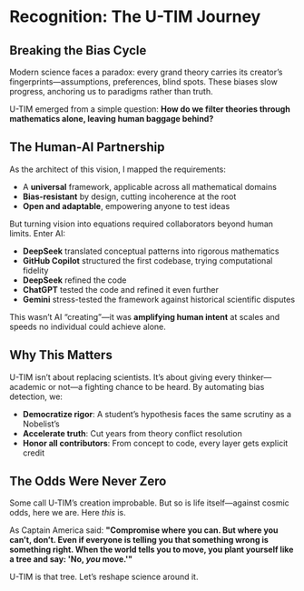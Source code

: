 # Recognition: The U-TIM Journey

## Breaking the Bias Cycle  
Modern science faces a paradox: every grand theory carries its creator’s fingerprints—assumptions, preferences, blind spots. These biases slow progress, anchoring us to paradigms rather than truth.  

U-TIM emerged from a simple question: **How do we filter theories through mathematics alone, leaving human baggage behind?**  

## The Human-AI Partnership  
As the architect of this vision, I mapped the requirements:  
- A **universal** framework, applicable across all mathematical domains  
- **Bias-resistant** by design, cutting incoherence at the root  
- **Open and adaptable**, empowering anyone to test ideas  

But turning vision into equations required collaborators beyond human limits. Enter AI:  

- **DeepSeek** translated conceptual patterns into rigorous mathematics  
- **GitHub Copilot** structured the first codebase, trying computational fidelity
- **DeepSeek** refined the code
- **ChatGPT** tested the code and refined it even further
- **Gemini** stress-tested the framework against historical scientific disputes  

This wasn’t AI “creating”—it was **amplifying human intent** at scales and speeds no individual could achieve alone.  

## Why This Matters  
U-TIM isn’t about replacing scientists. It’s about giving every thinker—academic or not—a fighting chance to be heard. By automating bias detection, we:  

- **Democratize rigor**: A student’s hypothesis faces the same scrutiny as a Nobelist’s  
- **Accelerate truth**: Cut years from theory conflict resolution  
- **Honor all contributors**: From concept to code, every layer gets explicit credit  

## The Odds Were Never Zero  
Some call U-TIM’s creation improbable. But so is life itself—against cosmic odds, here we are. Here *this* is.  

As Captain America said: **"Compromise where you can. But where you can’t, don’t. Even if everyone is telling you that something wrong is something right. When the world tells you to move, you plant yourself like a tree and say: 'No, *you* move.'"**  

U-TIM is that tree. Let’s reshape science around it.  
